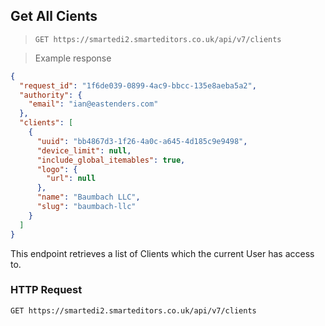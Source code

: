 ## Get All Cients

> `GET https://smartedi2.smarteditors.co.uk/api/v7/clients`

> Example response

```json
{
  "request_id": "1f6de039-0899-4ac9-bbcc-135e8aeba5a2",
  "authority": {
    "email": "ian@eastenders.com"
  },
  "clients": [
    {
      "uuid": "bb4867d3-1f26-4a0c-a645-4d185c9e9498",
      "device_limit": null,
      "include_global_itemables": true,
      "logo": {
        "url": null
      },
      "name": "Baumbach LLC",
      "slug": "baumbach-llc"
    }
  ]
}
```

This endpoint retrieves a list of Clients which the current User has access to.

### HTTP Request

`GET https://smartedi2.smarteditors.co.uk/api/v7/clients`
